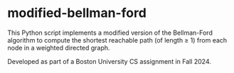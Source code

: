 # modified-bellman-ford
This Python script implements a modified version of the Bellman-Ford algorithm to compute the shortest reachable path (of length ≥ 1) from each node in a weighted directed graph. 

Developed as part of a Boston University CS assignment in Fall 2024.
